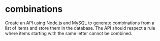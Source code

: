 # combinations
Create an API using Node.js and MySQL to generate combinations from a list of items and store them in the database. The API should respect a rule where items starting with the same letter cannot be combined.
